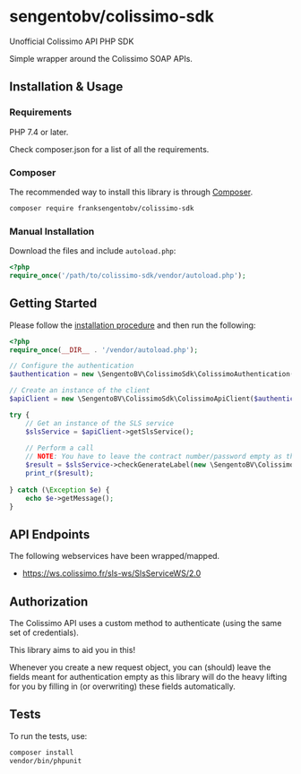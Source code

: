 # sengentobv/colissimo-sdk

Unofficial Colissimo API PHP SDK

Simple wrapper around the Colissimo SOAP APIs.

## Installation & Usage

### Requirements

PHP 7.4 or later.

Check composer.json for a list of all the requirements.

### Composer

The recommended way to install this library is through
[Composer](https://getcomposer.org/).

```bash
composer require franksengentobv/colissimo-sdk
```

### Manual Installation

Download the files and include `autoload.php`:

```php
<?php
require_once('/path/to/colissimo-sdk/vendor/autoload.php');
```

## Getting Started

Please follow the [installation procedure](#installation--usage) and then run the following:

```php
<?php
require_once(__DIR__ . '/vendor/autoload.php');

// Configure the authentication
$authentication = new \SengentoBV\ColissimoSdk\ColissimoAuthentication($CONTRACT_NUMBER, $PASSWORD);

// Create an instance of the client
$apiClient = new \SengentoBV\ColissimoSdk\ColissimoApiClient($authentication);

try {
    // Get an instance of the SLS service
    $slsService = $apiClient->getSlsService();
        
    // Perform a call
    // NOTE: You have to leave the contract number/password empty as the authentication information will be (over)written automatically!
    $result = $slsService->checkGenerateLabel(new \SengentoBV\ColissimoSdk\Soap\SlsService\Structs\ColissimoApiCheckGenerateLabel(...))
    print_r($result);
    
} catch (\Exception $e) {
    echo $e->getMessage();
}

```

## API Endpoints

The following webservices have been wrapped/mapped.

- https://ws.colissimo.fr/sls-ws/SlsServiceWS/2.0

## Authorization

The Colissimo API uses a custom method to authenticate (using the same set of credentials).

This library aims to aid you in this!

Whenever you create a new request object, you can (should) leave the fields meant for authentication empty as this library will do the heavy lifting for you by filling in (or overwriting) these fields automatically.

## Tests

To run the tests, use:

```bash
composer install
vendor/bin/phpunit
```